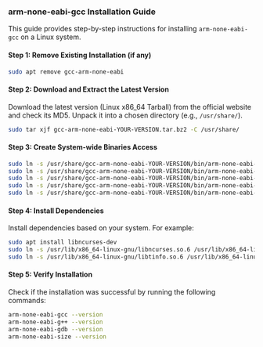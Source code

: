 ### arm-none-eabi-gcc Installation Guide

This guide provides step-by-step instructions for installing `arm-none-eabi-gcc` on a Linux system.

#### Step 1: Remove Existing Installation (if any)

```bash
sudo apt remove gcc-arm-none-eabi
```

#### Step 2: Download and Extract the Latest Version

Download the latest version (Linux x86_64 Tarball) from the official website and check its MD5. Unpack it into a chosen directory (e.g., `/usr/share/`).

```bash
sudo tar xjf gcc-arm-none-eabi-YOUR-VERSION.tar.bz2 -C /usr/share/
```

#### Step 3: Create System-wide Binaries Access

```bash
sudo ln -s /usr/share/gcc-arm-none-eabi-YOUR-VERSION/bin/arm-none-eabi-gcc /usr/bin/arm-none-eabi-gcc 
sudo ln -s /usr/share/gcc-arm-none-eabi-YOUR-VERSION/bin/arm-none-eabi-g++ /usr/bin/arm-none-eabi-g++
sudo ln -s /usr/share/gcc-arm-none-eabi-YOUR-VERSION/bin/arm-none-eabi-gdb /usr/bin/arm-none-eabi-gdb
sudo ln -s /usr/share/gcc-arm-none-eabi-YOUR-VERSION/bin/arm-none-eabi-size /usr/bin/arm-none-eabi-size
sudo ln -s /usr/share/gcc-arm-none-eabi-YOUR-VERSION/bin/arm-none-eabi-objcopy /usr/bin/arm-none-eabi-objcopy
```

#### Step 4: Install Dependencies

Install dependencies based on your system. For example:

```bash
sudo apt install libncurses-dev
sudo ln -s /usr/lib/x86_64-linux-gnu/libncurses.so.6 /usr/lib/x86_64-linux-gnu/libncurses.so.5
sudo ln -s /usr/lib/x86_64-linux-gnu/libtinfo.so.6 /usr/lib/x86_64-linux-gnu/libtinfo.so.5
```

#### Step 5: Verify Installation

Check if the installation was successful by running the following commands:

```bash
arm-none-eabi-gcc --version
arm-none-eabi-g++ --version
arm-none-eabi-gdb --version
arm-none-eabi-size --version
```
